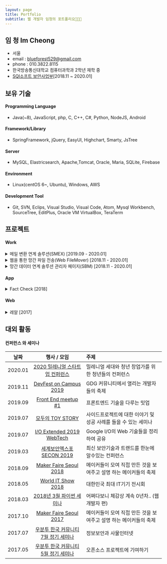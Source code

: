```yaml
---
layout: page
title: Portfolio
subtitle: 웹 개발자 임청의 포트폴리오👩🏻‍💻
---
```


## 임 청 Im Cheong
- 서울
- email : blueforest529@gmail.com
- phone : 010.3822.8115
- 한국방송통신대학교 컴퓨터과학과 2학년 재학 중
- [SQI소프트 보안사업부](http://www.sqisoft.com/ko/main)[2018.11 ~ 2020.01]



## 보유 기술

#### Programming Language
- Java(~8), JavaScript, php, C, C++, C#, Python, NodeJS, Android 

#### Framework/Library
- SpringFramework, jQuery, EasyUI, Highchart, Smarty, JsTree

#### Server
- MySQL, Elastricsearch, Apache,Tomcat, Oracle, Maria, SQLite, Firebase

#### Environment
- Linux(centOS 6~, Ubuntu), Windows, AWS

#### Development Tool
- Git, SVN, Eclips, Visual Studio, Visual Code, Atom, Mysql Workbench, SourceTree, EditPlus, Oracle VM VirtualBox, TeraTerm



## 프로젝트


#### Work

<details>
<summary> 메일 변환 연계 솔루션(SMEX) [2019.09 - 2020.01] </summary>
<div markdown="1">
  
  - OS : Window server 2012
  
  - Web backend : Java, Mizz framework(자체 framework), MySQL, Apache, Tomcat
  
  - Web frontend : Html5, Css3, JS, jQuery, JSP(4.0버전 이상), HighChart
  
  - Engine : C, C++
  
  - 주요 레퍼런스 : 국민연금공단, 기업데이터, 다우데이타, 항공우주산업 등
  
  ![smex이미지]({{site.baseurl}}/img/스맥스캡쳐.PNG)

</div>
</details>

<details>
<summary> 웹을 통한 망간 파일 전송(Web FileMover) [2018.11 - 2020.01] </summary>
<div markdown="1">
  
  - OS : Linux(CentOS 6.9 ~)
  
  - Web backend : Java, Mizz framework(자체 framework), Maria DB, MySQL, Apache, Tomcat
  
  - Web frontend : Html5, Css3, JS, jQuery, JSP, HighChart, JsTree

  - 주요 레퍼런스 : 한국은행, 국방부, 대통령 비서실, Ahnlab, 우정사업본부, 국민은행 등
  
   ![webfm 이미지]({{site.baseurl}}/img/웹fm캡쳐.PNG)
</div>
</details>

<details>
<summary> 망간 데이터 연계 솔루션 관리자 페이지(SBM) [2018.11 - 2020.01] </summary>
<div markdown="1">
  
  - OS : Linux(CentOS 6.9 ~)
  
  - Web backend : Java, Mizz framework(자체 framework), Maria DB, MySQL, Elasticsearch, Apache, Tomcat
  
  - Web frontend : Html5, Css3, JS, jQuery, JSP, PHP, HighChart, JsTree
  
  - 주요 레퍼런스 : 한국은행, 국방부, 대통령 비서실, Ahnlab, 우정사업본부, 국민은행 등
  
   ![sbm이미지]({{site.baseurl}}/img/sbm캡쳐.PNG)
</div>
</details>


#### App

<details>
<summary> Fact Check [2018] </summary>
<div markdown="1">
  
  - 사용자가 뉴스기사의 진실성 여부를 판단하는데에 도움을 주는 생활 앱
  
  - Python, Django, Android, Html5, CSS3, JS
  
   ![app이미지]({{site.baseurl}}/img/App캡쳐.PNG){: width="200" height="200"}

</div>
</details>

#### Web

<details>
<summary> 레알 [2017] </summary>
<div markdown="1">
  
  - 실시간으로 날씨 정보를 알려주는 IoT와 웹 서비스
  
  - Html5, Css3, JS, jQuery, MySQL, Raspberry Pi, Arduino, 3D printer, 비 센서, 온습도 센서 등
  
   ![app이미지]({{site.baseurl}}/img/App캡쳐.PNG)
</div>
</details>



## 대외 활동
#### 컨퍼런스 와 세미나


| 날짜 | 행사 / 모임 | 주제 |  
|:-----:|:----------------------------:|:-------------------------------------------------------| 
| 2020.01 | [2020 밀레니얼 스타트업 컨퍼런스](https://www.facebook.com/virusnetwork.official) | 밀레니얼 세대와 청년 창업가를 위한 청년들의 컨퍼런스 |
| 2019.11 | [DevFest on Campus 2019](https://festa.io/events/654) | GDG 커뮤니티에서 열리는 개발자들의 축제 | 
| 2019.09 | [Front End meetup #1](https://festa.io/events/449) | 프론트엔드 기술을 다루는 밋업 |
| 2019.07 | [모두의 TOY STORY](https://festa.io/events/364) | 사이드프로젝트에 대한 이야기 및 성공 사례를 들을 수 있는 세미나 | 
| 2019.07 | [I/O Extended 2019 WebTech](https://festa.io/events/339) | Google I/O의 Web 기술들을 정리하여 공유 |
| 2019.03 | [세계보안엑스포 SECON 2019](https://exhibitors.informamarkets-info.com/SECON2019/kr/) | 최신 보안기술과 트랜드를 한눈에 알수있는 컨퍼런스 | 
| 2018.09| [Maker Faire Seoul 2018](https://makerfaire.co.kr/maker-faire-seoul-2018) | 메이커들이 모여 직접 만든 것을 보여주고 설명 하는 메이커들의 축제 |
| 2018.05 | [World IT Show 2018](http://www.worlditshow.co.kr/kor/) | 대한민국 최대 IT기기 전시회 | 
| 2018.03 | [2018년 3월 파이썬 세미나](https://www.onoffmix.com/event/129456) | 어쩌다보니 체감상 계속 0년차.. (웹 개발자 편) |
| 2017.10 | [Maker Faire Seoul 2017](https://makerfaire.co.kr/maker-faire-seoul-2017) | 메이커들이 모여 직접 만든 것을 보여주고 설명 하는 메이커들의 축제 |
| 2017.07 | [우분투 한국 커뮤니티 7월 정기 세미나](https://www.onoffmix.com/event/106038) | 정보보안과 사물인터넷 |
| 2017.05 | [우분투 한국 커뮤니티 5월 정기 세미나](https://www.onoffmix.com/event/99631) | 오픈소스 프로젝트에 기여하기 |   

